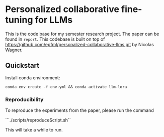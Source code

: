 # Personalized collaborative fine-tuning for LLMs

This is the code base for my semester research project. The paper can be found in ```report```. This codebase is built on top of https://github.com/epfml/personalized-collaborative-llms.git by Nicolas Wagner.
## Quickstart

Install conda environment:

```
conda env create -f env.yml && conda activate llm-lora
```

### Reproducibility

To reproduce the experiments from the paper, please run the command

```./scripts/reproduceScript.sh``

This will take a while to run.


